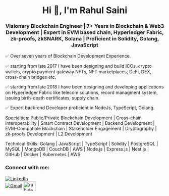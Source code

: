 <h1 align="center">Hi 👋, I'm Rahul Saini</h1>
<h3 align="center">Visionary Blockchain Engineer | 7+ Years in Blockchain & Web3 Development | Expert in EVM based chain, Hyperledger Fabric, zk-proofs, zkSNARK, Solana | Proficient in Solidity, Golang, JavaScript</h3>

✅ Over seven years of Blockchain Development Experience. 

✅ starting from late 2017 I have been designing and build ICOs, crypto wallets, crypto payment gateway NFTs, NFT marketplaces, DeFi, DEX, cross-chain bridges etc.

✅ starting from late 2018 I have been designing and developing applications on Hyperledger Fabric like telecom solutions, record managment system, issuing birth-death certificates, supply chain.

✅ Expert back-end Developer proficient in NodeJs, TypeScript, Golang.


Specialties: Public/Private Blockchain Development | Cross-chain Interoperability | Smart Contract Development | Backend Development | EVM-Compatible Blockchain | Stakeholder Engagement | Cryptography | zk-proofs Development | L2 Development

Technical Skills: Golang | JavaScript | TypeScript | Solidity | PostgreSQL | MySQL |  MongoDB | CouchDB | AWS | Node.js | Express.js | Nest.js | GitHub | Docker | Kubernetes | AWS

<h3 align="left">Connect with me:</h3>
<p dir="auto">
<a href="https://www.linkedin.com/in/rahuleum" rel="nofollow"><img src="https://camo.githubusercontent.com/0b601f520ff776c1d0c7552d97fbb6d72235c8fa1b348b414e7fe7b2d8a1a1a9/68747470733a2f2f696d672e736869656c64732e696f2f62616467652f2d4c494e4b4544494e2d3030373742353f7374796c653d666f722d7468652d6261646765266c6f676f3d6c696e6b6564696e266c6f676f436f6c6f723d7768697465" alt="LinkedIn" data-canonical-src="https://img.shields.io/badge/-LINKEDIN-0077B5?style=for-the-badge&amp;logo=linkedin&amp;logoColor=white" style="max-width: 100%;"></a><br>
<a href="mailto:rahuleum@gmail.com"><img src="https://camo.githubusercontent.com/89c9dc26ae72f50c12809fc4d3c989e87e331362ff8e8cd591a27ab9fe30c69c/68747470733a2f2f696d672e736869656c64732e696f2f62616467652f2d474d41494c2d4431343833363f7374796c653d666f722d7468652d6261646765266c6f676f3d676d61696c266c6f676f436f6c6f723d7768697465" alt="Gmail" data-canonical-src="https://img.shields.io/badge/-GMAIL-D14836?style=for-the-badge&amp;logo=gmail&amp;logoColor=white" style="max-width: 100%;"></a>
<a href="https://twitter.com/rahuleum" target="blank"><img align="center" src="https://cdn.jsdelivr.net/npm/simple-icons@3.0.1/icons/twitter.svg" alt="rahuleum" height="30" width="40" /></a>

<br clear="left" />

<!-- <div class="markdown-heading" dir="auto"><h5 class="heading-element" dir="auto">Languages </h5><a id="user-content-languages-i-use" class="anchor" aria-label="Permalink: Languages I use" href="#languages-i-use"><svg class="octicon octicon-link" viewBox="0 0 16 16" version="1.1" width="16" height="16" aria-hidden="true"><path d="m7.775 3.275 1.25-1.25a3.5 3.5 0 1 1 4.95 4.95l-2.5 2.5a3.5 3.5 0 0 1-4.95 0 .751.751 0 0 1 .018-1.042.751.751 0 0 1 1.042-.018 1.998 1.998 0 0 0 2.83 0l2.5-2.5a2.002 2.002 0 0 0-2.83-2.83l-1.25 1.25a.751.751 0 0 1-1.042-.018.751.751 0 0 1-.018-1.042Zm-4.69 9.64a1.998 1.998 0 0 0 2.83 0l1.25-1.25a.751.751 0 0 1 1.042.018.751.751 0 0 1 .018 1.042l-1.25 1.25a3.5 3.5 0 1 1-4.95-4.95l2.5-2.5a3.5 3.5 0 0 1 4.95 0 .751.751 0 0 1-.018 1.042.751.751 0 0 1-1.042.018 1.998 1.998 0 0 0-2.83 0l-2.5 2.5a1.998 1.998 0 0 0 0 2.83Z"></path></svg></a></div>

<p dir="auto">
    <a target="_blank" rel="noopener noreferrer nofollow" href="https://camo.githubusercontent.com/093758c26020389c98786810f18b53dd32a7e1337c9da8a1e40e6ca0fc0ed5dc/68747470733a2f2f696d672e736869656c64732e696f2f62616467652f2d4e6f64656a732d626c61636b3f7374796c653d666c61742d737175617265266c6f676f3d4e6f64652e6a73"><img src="https://camo.githubusercontent.com/093758c26020389c98786810f18b53dd32a7e1337c9da8a1e40e6ca0fc0ed5dc/68747470733a2f2f696d672e736869656c64732e696f2f62616467652f2d4e6f64656a732d626c61636b3f7374796c653d666c61742d737175617265266c6f676f3d4e6f64652e6a73"
        alt="Nodejs" data-canonical-src="https://img.shields.io/badge/-Nodejs-black?style=flat-square&amp;logo=Node.js" style="max-width: 100%;"></a>
    <a target="_blank" rel="noopener noreferrer nofollow" href="https://camo.githubusercontent.com/5948b937d4e1456bfa7b7beccf52cb76f4d30aa76e193fa732a8948f058aa11f/68747470733a2f2f696d672e736869656c64732e696f2f62616467652f2d6a6176612d4533344138363f7374796c653d666c61742d737175617265266c6f676f3d6a617661"><img src="https://camo.githubusercontent.com/5948b937d4e1456bfa7b7beccf52cb76f4d30aa76e193fa732a8948f058aa11f/68747470733a2f2f696d672e736869656c64732e696f2f62616467652f2d6a6176612d4533344138363f7374796c653d666c61742d737175617265266c6f676f3d6a617661"
        alt="Java" data-canonical-src="https://img.shields.io/badge/-java-E34A86?style=flat-square&amp;logo=java" style="max-width: 100%;"></a>
    <a target="_blank" rel="noopener noreferrer nofollow" href="https://camo.githubusercontent.com/907ac2102998ee48722a4bbb77fef267de454903eab9df9bc47f70f31adf34da/68747470733a2f2f696d672e736869656c64732e696f2f62616467652f432d2532333030353939432e7376673f267374796c653d666f722d7468652d6261646765266c6f676f3d43266c6f676f436f6c6f723d7768697465253232"><img src="https://camo.githubusercontent.com/907ac2102998ee48722a4bbb77fef267de454903eab9df9bc47f70f31adf34da/68747470733a2f2f696d672e736869656c64732e696f2f62616467652f432d2532333030353939432e7376673f267374796c653d666f722d7468652d6261646765266c6f676f3d43266c6f676f436f6c6f723d7768697465253232"
        alt="C" data-canonical-src="https://img.shields.io/badge/C-%2300599C.svg?&amp;style=for-the-badge&amp;logo=C&amp;logoColor=white%22" style="max-width: 100%;"></a>
    <a target="_blank" rel="noopener noreferrer nofollow" href="https://camo.githubusercontent.com/dccf6edd5610b0ee932a6403cc6a69d0a530614fc0605cdb20ca5dca906f3f06/68747470733a2f2f696d672e736869656c64732e696f2f62616467652f432b2b2d2532333030353939432e7376673f267374796c653d666f722d7468652d6261646765266c6f676f3d432b2b266c6f676f436f6c6f723d7768697465253232"><img src="https://camo.githubusercontent.com/dccf6edd5610b0ee932a6403cc6a69d0a530614fc0605cdb20ca5dca906f3f06/68747470733a2f2f696d672e736869656c64732e696f2f62616467652f432b2b2d2532333030353939432e7376673f267374796c653d666f722d7468652d6261646765266c6f676f3d432b2b266c6f676f436f6c6f723d7768697465253232"
        alt="C++" data-canonical-src="https://img.shields.io/badge/C++-%2300599C.svg?&amp;style=for-the-badge&amp;logo=C++&amp;logoColor=white%22" style="max-width: 100%;"></a>
</p> -->

<!-- <div class="markdown-heading" dir="auto">
    <h5 class="heading-element" dir="auto">Databases 
</h5>
    <a id="user-content-databases-i-use" class="anchor" aria-label="Permalink: Databases" href="#databases-i-use">
        <svg class="octicon octicon-link" viewBox="0 0 16 16" version="1.1" width="16" height="16" aria-hidden="true">
            <path d="m7.775 3.275 1.25-1.25a3.5 3.5 0 1 1 4.95 4.95l-2.5 2.5a3.5 3.5 0 0 1-4.95 0 .751.751 0 0 1 .018-1.042.751.751 0 0 1 1.042-.018 1.998 1.998 0 0 0 2.83 0l2.5-2.5a2.002 2.002 0 0 0-2.83-2.83l-1.25 1.25a.751.751 0 0 1-1.042-.018.751.751 0 0 1-.018-1.042Zm-4.69 9.64a1.998 1.998 0 0 0 2.83 0l1.25-1.25a.751.751 0 0 1 1.042.018.751.751 0 0 1 .018 1.042l-1.25 1.25a3.5 3.5 0 1 1-4.95-4.95l2.5-2.5a3.5 3.5 0 0 1 4.95 0 .751.751 0 0 1-.018 1.042.751.751 0 0 1-1.042.018 1.998 1.998 0 0 0-2.83 0l-2.5 2.5a1.998 1.998 0 0 0 0 2.83Z"></path>
        </svg>
    </a>
</div>

<p dir="auto">
    <a target="_blank" rel="noopener noreferrer nofollow" href="https://camo.githubusercontent.com/f04ee2653c40aab025035e9ea4aec1f116490dd66322269ad16d5c1e8e1b1840/68747470733a2f2f696d672e736869656c64732e696f2f62616467652f2d4d6f6e676f44422d626c61636b3f7374796c653d666c61742d737175617265266c6f676f3d6d6f6e676f6462"><img src="https://camo.githubusercontent.com/f04ee2653c40aab025035e9ea4aec1f116490dd66322269ad16d5c1e8e1b1840/68747470733a2f2f696d672e736869656c64732e696f2f62616467652f2d4d6f6e676f44422d626c61636b3f7374796c653d666c61742d737175617265266c6f676f3d6d6f6e676f6462"
        alt="MongoDB" data-canonical-src="https://img.shields.io/badge/-MongoDB-black?style=flat-square&amp;logo=mongodb" style="max-width: 100%;"></a>
    <a target="_blank" rel="noopener noreferrer nofollow" href="https://camo.githubusercontent.com/ef0bda2bd7fdd90f1a97d882658b54493ddff38099a4d1049a32b7012f53f9dd/68747470733a2f2f696d672e736869656c64732e696f2f62616467652f2d506f737467726553514c2d3333363739313f7374796c653d666c61742d737175617265266c6f676f3d706f737467726573716c"><img src="https://camo.githubusercontent.com/ef0bda2bd7fdd90f1a97d882658b54493ddff38099a4d1049a32b7012f53f9dd/68747470733a2f2f696d672e736869656c64732e696f2f62616467652f2d506f737467726553514c2d3333363739313f7374796c653d666c61742d737175617265266c6f676f3d706f737467726573716c"
        alt="PostgreSQL" data-canonical-src="https://img.shields.io/badge/-PostgreSQL-336791?style=flat-square&amp;logo=postgresql" style="max-width: 100%;"></a>
</p>

<div class="markdown-heading" dir="auto">
    <h5 class="heading-element" dir="auto">Other tools</h5>
    <a id="user-content-some-of-the-tools-i-have-worked-with" class="anchor" aria-label="Permalink: Other tools" href="#some-of-the-tools-i-have-worked-with">
        <svg class="octicon octicon-link" viewBox="0 0 16 16" version="1.1" width="16" height="16" aria-hidden="true">
            <path d="m7.775 3.275 1.25-1.25a3.5 3.5 0 1 1 4.95 4.95l-2.5 2.5a3.5 3.5 0 0 1-4.95 0 .751.751 0 0 1 .018-1.042.751.751 0 0 1 1.042-.018 1.998 1.998 0 0 0 2.83 0l2.5-2.5a2.002 2.002 0 0 0-2.83-2.83l-1.25 1.25a.751.751 0 0 1-1.042-.018.751.751 0 0 1-.018-1.042Zm-4.69 9.64a1.998 1.998 0 0 0 2.83 0l1.25-1.25a.751.751 0 0 1 1.042.018.751.751 0 0 1 .018 1.042l-1.25 1.25a3.5 3.5 0 1 1-4.95-4.95l2.5-2.5a3.5 3.5 0 0 1 4.95 0 .751.751 0 0 1-.018 1.042.751.751 0 0 1-1.042.018 1.998 1.998 0 0 0-2.83 0l-2.5 2.5a1.998 1.998 0 0 0 0 2.83Z"></path>
        </svg>
    </a>
</div>

<p dir="auto">
    <a target="_blank" rel="noopener noreferrer nofollow" href="https://camo.githubusercontent.com/61dab8798bb1033e9534dd6b40946e0dd694f65ee7924f75fc123a05108c8169/68747470733a2f2f696d672e736869656c64732e696f2f62616467652f2d446f636b65722d626c61636b3f7374796c653d666c61742d737175617265266c6f676f3d646f636b6572"><img src="https://camo.githubusercontent.com/61dab8798bb1033e9534dd6b40946e0dd694f65ee7924f75fc123a05108c8169/68747470733a2f2f696d672e736869656c64732e696f2f62616467652f2d446f636b65722d626c61636b3f7374796c653d666c61742d737175617265266c6f676f3d646f636b6572"
        alt="Docker" data-canonical-src="https://img.shields.io/badge/-Docker-black?style=flat-square&amp;logo=docker" style="max-width: 100%;"></a>
    <a target="_blank" rel="noopener noreferrer nofollow" href="https://camo.githubusercontent.com/362566f85f9e832ffadbb76f93c8f38e5c0d4954a6cb86bffccebce5bc3060c7/68747470733a2f2f696d672e736869656c64732e696f2f62616467652f416d617a6f6e2532304157532d3233324633453f7374796c653d666c61742d737175617265266c6f676f3d616d617a6f6e2d617773"><img src="https://camo.githubusercontent.com/362566f85f9e832ffadbb76f93c8f38e5c0d4954a6cb86bffccebce5bc3060c7/68747470733a2f2f696d672e736869656c64732e696f2f62616467652f416d617a6f6e2532304157532d3233324633453f7374796c653d666c61742d737175617265266c6f676f3d616d617a6f6e2d617773"
        alt="Amazon AWS" data-canonical-src="https://img.shields.io/badge/Amazon%20AWS-232F3E?style=flat-square&amp;logo=amazon-aws" style="max-width: 100%;"></a>
    <a target="_blank" rel="noopener noreferrer nofollow" href="https://camo.githubusercontent.com/e932207c8c7012db8a7db499b282f3879822092d787d8729a2753e633f9292b2/68747470733a2f2f696d672e736869656c64732e696f2f62616467652f506f73746d616e2d626c61636b3f7374796c653d666c61742d737175617265266c6f676f3d706f73746d616e"><img src="https://camo.githubusercontent.com/e932207c8c7012db8a7db499b282f3879822092d787d8729a2753e633f9292b2/68747470733a2f2f696d672e736869656c64732e696f2f62616467652f506f73746d616e2d626c61636b3f7374796c653d666c61742d737175617265266c6f676f3d706f73746d616e"
        alt="Postman" data-canonical-src="https://img.shields.io/badge/Postman-black?style=flat-square&amp;logo=postman" style="max-width: 100%;"></a>
    <a target="_blank" rel="noopener noreferrer nofollow" href="https://camo.githubusercontent.com/81d6cb4cad33bc6441ad98d8ef8b19819e86b4ac48bf7cc099e1614ffea01ed0/68747470733a2f2f696d672e736869656c64732e696f2f62616467652f2d5653253230436f64652d3030374143433f7374796c653d666c61742d737175617265266c6f676f3d76697375616c2d73747564696f2d636f6465"><img src="https://camo.githubusercontent.com/81d6cb4cad33bc6441ad98d8ef8b19819e86b4ac48bf7cc099e1614ffea01ed0/68747470733a2f2f696d672e736869656c64732e696f2f62616467652f2d5653253230436f64652d3030374143433f7374796c653d666c61742d737175617265266c6f676f3d76697375616c2d73747564696f2d636f6465"
        alt="VS Code" data-canonical-src="https://img.shields.io/badge/-VS%20Code-007ACC?style=flat-square&amp;logo=visual-studio-code" style="max-width: 100%;"></a>
    <a target="_blank" rel="noopener noreferrer nofollow" href="https://camo.githubusercontent.com/ac2c32df4f723e33bac7362fd24990fc12c71e2af26d5a167f2cc83ec1ebbcae/68747470733a2f2f696d672e736869656c64732e696f2f62616467652f47726166616e612d626c61636b3f7374796c653d666c61742d737175617265266c6f676f3d67726166616e61"><img src="https://camo.githubusercontent.com/ac2c32df4f723e33bac7362fd24990fc12c71e2af26d5a167f2cc83ec1ebbcae/68747470733a2f2f696d672e736869656c64732e696f2f62616467652f47726166616e612d626c61636b3f7374796c653d666c61742d737175617265266c6f676f3d67726166616e61"
        alt="Grafana" data-canonical-src="https://img.shields.io/badge/Grafana-black?style=flat-square&amp;logo=grafana" style="max-width: 100%;"></a>
    <a target="_blank" rel="noopener noreferrer nofollow" href="https://camo.githubusercontent.com/22b9f53a2fa8c1fd859d3b450c90d1ba59928bf74c5dd33484d9ec9f2d0a553a/68747470733a2f2f696d672e736869656c64732e696f2f62616467652f4769744c61622d2532334643413132312e7376673f267374796c653d666f722d7468652d6261646765266c6f676f3d4769744c6162266c6f676f436f6c6f723d7768697465253232266c696e6b3d68747470733a2f2f6769746875622e636f6d2f636d6a6167746170"><img src="https://camo.githubusercontent.com/22b9f53a2fa8c1fd859d3b450c90d1ba59928bf74c5dd33484d9ec9f2d0a553a/68747470733a2f2f696d672e736869656c64732e696f2f62616467652f4769744c61622d2532334643413132312e7376673f267374796c653d666f722d7468652d6261646765266c6f676f3d4769744c6162266c6f676f436f6c6f723d7768697465253232266c696e6b3d68747470733a2f2f6769746875622e636f6d2f636d6a6167746170"
        alt="GitLab" data-canonical-src="https://img.shields.io/badge/GitLab-%23FCA121.svg?&amp;style=for-the-badge&amp;logo=GitLab&amp;logoColor=white%22&amp;link=https://github.com/cmjagtap" style="max-width: 100%;"></a>
    <a target="_blank" rel="noopener noreferrer nofollow" href="https://camo.githubusercontent.com/9006892123529deba5e74924dc63e2da24fe7726167a2cd2234c66bc5a5840bd/68747470733a2f2f696d672e736869656c64732e696f2f62616467652f4769744875622d2532333138313731372e7376673f267374796c653d666f722d7468652d6261646765266c6f676f3d476974487562266c6f676f436f6c6f723d7768697465253232266c696e6b3d68747470733a2f2f6769746875622e636f6d2f636d6a6167746170"><img src="https://camo.githubusercontent.com/9006892123529deba5e74924dc63e2da24fe7726167a2cd2234c66bc5a5840bd/68747470733a2f2f696d672e736869656c64732e696f2f62616467652f4769744875622d2532333138313731372e7376673f267374796c653d666f722d7468652d6261646765266c6f676f3d476974487562266c6f676f436f6c6f723d7768697465253232266c696e6b3d68747470733a2f2f6769746875622e636f6d2f636d6a6167746170"
        alt="GitHub" data-canonical-src="https://img.shields.io/badge/GitHub-%23181717.svg?&amp;style=for-the-badge&amp;logo=GitHub&amp;logoColor=white%22&amp;link=https://github.com/cmjagtap" style="max-width: 100%;"></a>
    <a target="_blank" rel="noopener noreferrer nofollow" href="https://camo.githubusercontent.com/20ddabbe8edaac27288551f77b42366643e3e40c6a1e9144eaf34f943ac0eacb/68747470733a2f2f696d672e736869656c64732e696f2f62616467652f4a6972612d2532333030353243432e7376673f267374796c653d666f722d7468652d6261646765266c6f676f3d4a697261266c6f676f436f6c6f723d7768697465253232"><img src="https://camo.githubusercontent.com/20ddabbe8edaac27288551f77b42366643e3e40c6a1e9144eaf34f943ac0eacb/68747470733a2f2f696d672e736869656c64732e696f2f62616467652f4a6972612d2532333030353243432e7376673f267374796c653d666f722d7468652d6261646765266c6f676f3d4a697261266c6f676f436f6c6f723d7768697465253232"
        alt="Jira" data-canonical-src="https://img.shields.io/badge/Jira-%230052CC.svg?&amp;style=for-the-badge&amp;logo=Jira&amp;logoColor=white%22" style="max-width: 100%;"></a>
    <a target="_blank" rel="noopener noreferrer nofollow" href="https://camo.githubusercontent.com/b5fcd42d209e4eb83bc3e3fd6e6139474b0815338d7ffacefdb21a4b7695654c/68747470733a2f2f696d672e736869656c64732e696f2f62616467652f4c696e75782d2532334643433632342e7376673f267374796c653d666f722d7468652d6261646765266c6f676f3d4c696e7578266c6f676f436f6c6f723d7768697465253232"><img src="https://camo.githubusercontent.com/b5fcd42d209e4eb83bc3e3fd6e6139474b0815338d7ffacefdb21a4b7695654c/68747470733a2f2f696d672e736869656c64732e696f2f62616467652f4c696e75782d2532334643433632342e7376673f267374796c653d666f722d7468652d6261646765266c6f676f3d4c696e7578266c6f676f436f6c6f723d7768697465253232"
        alt="Linux" data-canonical-src="https://img.shields.io/badge/Linux-%23FCC624.svg?&amp;style=for-the-badge&amp;logo=Linux&amp;logoColor=white%22" style="max-width: 100%;"></a>
</p> -->

<!-- <p align="center" dir="auto"> 
  Visitor count<br>
  <a target="_blank" rel="noopener noreferrer nofollow" href="https://camo.githubusercontent.com/4604836dce0ca797231982f2bc0b8a4994f92389aa05d488f1b11dca7e83af6b/68747470733a2f2f70726f66696c652d636f756e7465722e676c697463682e6d652f636d6a61677461702f636f756e742e737667"><img src="https://camo.githubusercontent.com/4604836dce0ca797231982f2bc0b8a4994f92389aa05d488f1b11dca7e83af6b/68747470733a2f2f70726f66696c652d636f756e7465722e676c697463682e6d652f636d6a61677461702f636f756e742e737667" data-canonical-src="https://profile-counter.glitch.me/cmjagtap/count.svg" style="max-width: 100%;"></a>
</p> -->

